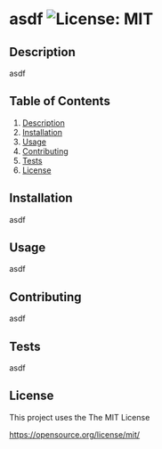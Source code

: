 # asdf ![License: MIT](https://img.shields.io/badge/License-MIT-yellow.svg)
    
## Description 
  
  asdf

## Table of Contents
1. [Description](#description)
2. [Installation](#installation)
3. [Usage](#usage)
4. [Contributing](#contributing)
5. [Tests](#tests)
6. [License](#license)

## Installation 
  
  asdf

## Usage 
  
  asdf

## Contributing
  
  asdf

## Tests 
  
  asdf

## License 

This project uses the The MIT License

https://opensource.org/license/mit/
  